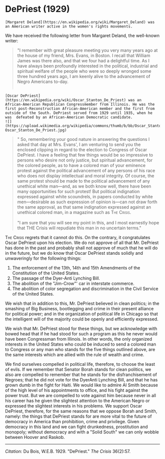 # DePriest (1929)
```{margin}
[Margaret Deland](https://en.wikipedia.org/wiki/Margaret_Deland) was an American writer active in the women's rights movements.
```
 We have received the following letter from Margaret Deland, the well-known writer:

> "I remember with great pleasure meeting you very many years ago at the house of my friend, Mrs. Evans, in Boston. I recall that William James was there also, and that we four had a delightful time. As I have always been profoundly interested in the political, industrial and spiritual welfare of the people who were so deeply wronged some three hundred years ago, I am keenly alive to the advancement of Negro Americans to-day.   
> &nbsp;  
```{margin}
[Oscar DePriest](https://en.wikipedia.org/wiki/Oscar_Stanton_De_Priest) was an African-American Republican Congressmember from Illinois. He was the first post-Reconstruction African-American member and the first from outside of the South. DePriest served from 1929 until 1935, when he was  defeated by an African-American Democratic candidate.    
![](https://upload.wikimedia.org/wikipedia/commons/thumb/b/bb/Oscar_Stanton_De_Priest.jpg/440px-Oscar_Stanton_De_Priest.jpg)
```
>" So, remembering your good nature in answering the questions I asked that day at Mrs. Evans', I am venturing to send you the enclosed clipping in regard to the election to Congress of Oscar DePriest. I have a feeling that few things would be so impressive to persons who desire not only justice, but spiritual advancement, for the colored people, as to have a colored man of your eminence protest against the political advancement of any persons of his race who does not display intellectual and moral integrity.   Of course, the same protest should be made to the political advancement of any unethical white man—and, as we both know well, there have been many opportunities for such protest! But political indignation expressed against white scoundrels, in papers conducted by white men—desirable as such expression of opinion is—can not draw forth the same approval, as that same indignation expressed against an unethical colored man, in a magazine such as <span style="font-variant:small-caps;">The Crisis</span>.   
> &nbsp;  
> "I am sure that you will see my point in this, and I most earnestly hope that THE Crisis will repudiate this man in no uncertain terms."


<span style="font-variant:small-caps;">The Crisis</span> regrets that it cannot do this. On the contrary, it congratulates Oscar DePriest upon his election. We do not approve of all that Mr. DePriest has done in the past and probably shall not approve of much that he will do in the future, but we do know that Oscar DePriest stands solidly and unwaveringly for the following things:

1. The enforcement of the 13th, 14th and 15th Amendments of the Constitution of the United States.
2. The passage of the Dyer-Anti Lynching Bill.
3. The abolition of the "Jim-Crow"' car in interstate commerce.
4. The abolition of color segregation and discrimination in the Civil Service of the United States.

We wish that in addition to this, Mr. DePriest believed in clean politics; in the smashing of Big Business, bootlegging and crime in their present alliance for political power; and in the organization of political life in Chicago so that the intelligent will of the majority could be openly and efficiently expressed.

We wish that Mr. DePriest stood for these things, but we acknowledge with bowed head that if he had stood for such a program as this he never would have been Congressman from Illinois. In other words, the only organized interests in the United States who could be induced to send a colored man to Congress or any man who stands for the five things outlined above, are the same interests which are allied with the rule of wealth and crime.

We find ourselves compelled in political life, therefore, to choose the least of evils. If we remember that Senator Borah stands for clean politics, we also are compelled to remember that he stands for the disfranchisement of Negroes; that he did not vote for the DyerAnti Lynching Bill, and that he has grown dumb in the fight for Haiti. We would like to admire Al Smith because of the high level of his appointments to office, and his fight against the power trust. But we are compelled to vote against him because never in all his career has he given the slightest attention to the American Negro or expressed the slightest interests in his problems. We support Oscar DePriest, therefore, for the same reasons that we oppose Borah and Smith, namely: the things that DePriest stands for are more vital to the future of democracy in America than prohibition, crime and privilege. Given democracy in this land and we can fight drunkedness, prostitution and monopoly; without democracy and with a "Solid South" we can only wobble between Hoover and Raskob.

_________________
*Citation:* Du Bois, W.E.B. 1929. "DePriest." *The Crisis*  36(2):57.
